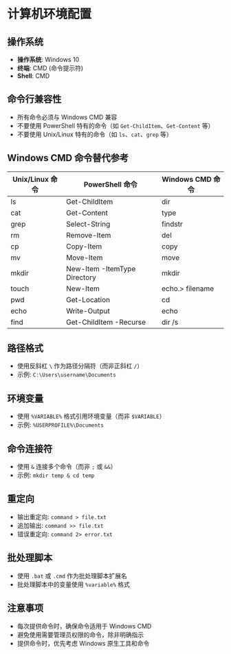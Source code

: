 # 计算机环境配置

## 操作系统
- **操作系统**: Windows 10
- **终端**: CMD (命令提示符)
- **Shell**: CMD

## 命令行兼容性
- 所有命令必须与 Windows CMD 兼容
- 不要使用 PowerShell 特有的命令（如 `Get-ChildItem`、`Get-Content` 等）
- 不要使用 Unix/Linux 特有的命令（如 `ls`、`cat`、`grep` 等）

## Windows CMD 命令替代参考
| Unix/Linux 命令 | PowerShell 命令 | Windows CMD 命令 |
|----------------|----------------|-----------------|
| ls             | Get-ChildItem   | dir             |
| cat            | Get-Content     | type            |
| grep           | Select-String   | findstr         |
| rm             | Remove-Item     | del             |
| cp             | Copy-Item       | copy            |
| mv             | Move-Item       | move            |
| mkdir          | New-Item -ItemType Directory | mkdir |
| touch          | New-Item        | echo.> filename |
| pwd            | Get-Location    | cd              |
| echo           | Write-Output    | echo            |
| find           | Get-ChildItem -Recurse | dir /s   |

## 路径格式
- 使用反斜杠 `\` 作为路径分隔符（而非正斜杠 `/`）
- 示例: `C:\Users\username\Documents`

## 环境变量
- 使用 `%VARIABLE%` 格式引用环境变量（而非 `$VARIABLE`）
- 示例: `%USERPROFILE%\Documents`

## 命令连接符
- 使用 `&` 连接多个命令（而非 `;` 或 `&&`）
- 示例: `mkdir temp & cd temp`

## 重定向
- 输出重定向: `command > file.txt`
- 追加输出: `command >> file.txt`
- 错误重定向: `command 2> error.txt`

## 批处理脚本
- 使用 `.bat` 或 `.cmd` 作为批处理脚本扩展名
- 批处理脚本中的变量使用 `%variable%` 格式

## 注意事项
- 每次提供命令时，确保命令适用于 Windows CMD
- 避免使用需要管理员权限的命令，除非明确指示
- 提供命令时，优先考虑 Windows 原生工具和命令